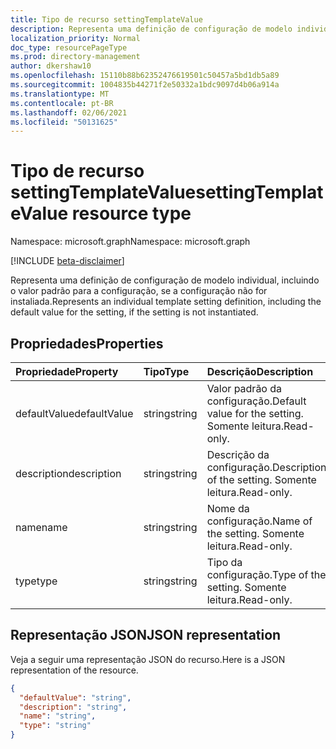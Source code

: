 ```yaml
---
title: Tipo de recurso settingTemplateValue
description: Representa uma definição de configuração de modelo individual, incluindo o valor padrão para a configuração, se a configuração não for instaliada.
localization_priority: Normal
doc_type: resourcePageType
ms.prod: directory-management
author: dkershaw10
ms.openlocfilehash: 15110b88b62352476619501c50457a5bd1db5a89
ms.sourcegitcommit: 1004835b44271f2e50332a1bdc9097d4b06a914a
ms.translationtype: MT
ms.contentlocale: pt-BR
ms.lasthandoff: 02/06/2021
ms.locfileid: "50131625"
---
```

# <a name="settingtemplatevalue-resource-type"></a><span data-ttu-id="4d2dc-103">Tipo de recurso settingTemplateValue</span><span class="sxs-lookup"><span data-stu-id="4d2dc-103">settingTemplateValue resource type</span></span>

<span data-ttu-id="4d2dc-104">Namespace: microsoft.graph</span><span class="sxs-lookup"><span data-stu-id="4d2dc-104">Namespace: microsoft.graph</span></span>

[!INCLUDE [beta-disclaimer](../../includes/beta-disclaimer.md)]

<span data-ttu-id="4d2dc-105">Representa uma definição de configuração de modelo individual, incluindo o valor padrão para a configuração, se a configuração não for instaliada.</span><span class="sxs-lookup"><span data-stu-id="4d2dc-105">Represents an individual template setting definition, including the default value for the setting, if the setting is not instantiated.</span></span>


## <a name="properties"></a><span data-ttu-id="4d2dc-106">Propriedades</span><span class="sxs-lookup"><span data-stu-id="4d2dc-106">Properties</span></span>
| <span data-ttu-id="4d2dc-107">Propriedade</span><span class="sxs-lookup"><span data-stu-id="4d2dc-107">Property</span></span>     | <span data-ttu-id="4d2dc-108">Tipo</span><span class="sxs-lookup"><span data-stu-id="4d2dc-108">Type</span></span>   |<span data-ttu-id="4d2dc-109">Descrição</span><span class="sxs-lookup"><span data-stu-id="4d2dc-109">Description</span></span>|
|:---------------|:--------|:----------|
|<span data-ttu-id="4d2dc-110">defaultValue</span><span class="sxs-lookup"><span data-stu-id="4d2dc-110">defaultValue</span></span>|<span data-ttu-id="4d2dc-111">string</span><span class="sxs-lookup"><span data-stu-id="4d2dc-111">string</span></span>|<span data-ttu-id="4d2dc-112">Valor padrão da configuração.</span><span class="sxs-lookup"><span data-stu-id="4d2dc-112">Default value for the setting.</span></span> <span data-ttu-id="4d2dc-113">Somente leitura.</span><span class="sxs-lookup"><span data-stu-id="4d2dc-113">Read-only.</span></span>|
|<span data-ttu-id="4d2dc-114">description</span><span class="sxs-lookup"><span data-stu-id="4d2dc-114">description</span></span>|<span data-ttu-id="4d2dc-115">string</span><span class="sxs-lookup"><span data-stu-id="4d2dc-115">string</span></span>|<span data-ttu-id="4d2dc-116">Descrição da configuração.</span><span class="sxs-lookup"><span data-stu-id="4d2dc-116">Description of the setting.</span></span> <span data-ttu-id="4d2dc-117">Somente leitura.</span><span class="sxs-lookup"><span data-stu-id="4d2dc-117">Read-only.</span></span>|
|<span data-ttu-id="4d2dc-118">name</span><span class="sxs-lookup"><span data-stu-id="4d2dc-118">name</span></span>|<span data-ttu-id="4d2dc-119">string</span><span class="sxs-lookup"><span data-stu-id="4d2dc-119">string</span></span>|<span data-ttu-id="4d2dc-120">Nome da configuração.</span><span class="sxs-lookup"><span data-stu-id="4d2dc-120">Name of the setting.</span></span> <span data-ttu-id="4d2dc-121">Somente leitura.</span><span class="sxs-lookup"><span data-stu-id="4d2dc-121">Read-only.</span></span>|
|<span data-ttu-id="4d2dc-122">type</span><span class="sxs-lookup"><span data-stu-id="4d2dc-122">type</span></span>|<span data-ttu-id="4d2dc-123">string</span><span class="sxs-lookup"><span data-stu-id="4d2dc-123">string</span></span>|<span data-ttu-id="4d2dc-124">Tipo da configuração.</span><span class="sxs-lookup"><span data-stu-id="4d2dc-124">Type of the setting.</span></span> <span data-ttu-id="4d2dc-125">Somente leitura.</span><span class="sxs-lookup"><span data-stu-id="4d2dc-125">Read-only.</span></span>|

## <a name="json-representation"></a><span data-ttu-id="4d2dc-126">Representação JSON</span><span class="sxs-lookup"><span data-stu-id="4d2dc-126">JSON representation</span></span>

<span data-ttu-id="4d2dc-127">Veja a seguir uma representação JSON do recurso.</span><span class="sxs-lookup"><span data-stu-id="4d2dc-127">Here is a JSON representation of the resource.</span></span>

<!-- {
  "blockType": "resource",
  "optionalProperties": [

  ],
  "@odata.type": "microsoft.graph.settingTemplateValue"
}-->

```json
{
  "defaultValue": "string",
  "description": "string",
  "name": "string",
  "type": "string"
}

```

<!-- uuid: 8fcb5dbc-d5aa-4681-8e31-b001d5168d79
2015-10-25 14:57:30 UTC -->
<!--
{
  "type": "#page.annotation",
  "description": "settingTemplateValue resource",
  "keywords": "",
  "section": "documentation",
  "tocPath": "",
  "suppressions": []
}
-->


